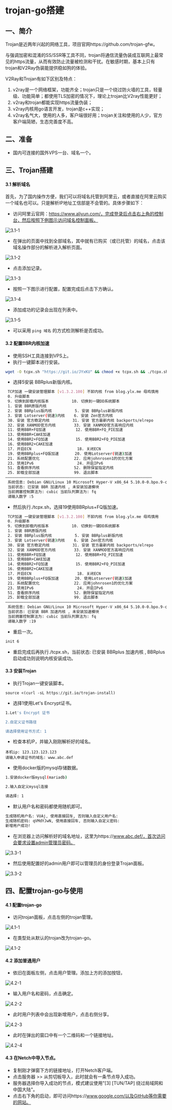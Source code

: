 # trojan-go搭建

## 一、简介

Trojan是近两年兴起的网络工具，项目官网https://github.com/trojan-gfw。

与强调加密和混淆的SS/SSR等工具不同，trojan将通信流量伪装成互联网上最常见的https流量，从而有效防止流量被检测和干扰。在敏感时期，基本上只有trojan和V2Ray伪装能提供稳如狗的体验。

V2Ray和Trojan有如下区别及特点：

1. v2ray是一个网络框架，功能齐全；trojan只是一个绕过防火墙的工具，轻量级、功能简单；都使用TLS加密的情况下，理论上trojan比V2ray性能更好；
2. v2ray和trojan都能实现https流量伪装；
3. v2ray内核用go语言开发，trojan是c++实现；
4. v2ray名气大，使用的人多，客户端很好用；trojan关注和使用的人少，官方客户端简陋，生态完善度不高。

## 二、准备

- 国内可连接的国外VPS一台、域名一个。

## 三、Trojan搭建

#### 3.1 解析域名

首先，为了国内操作方便，我们可以将域名托管到阿里云，或者直接在阿里云购买一个域名也可以。只是解析IP地址工信部是不会管的。具体步骤如下：

- 访问阿里云官网：https://www.aliyun.com/，完成登录后点击右上角的控制台，然后按照下例图示访问域名控制面板。

![3.1-1](./img/3.1-1.png)

- 在弹出的页面中找到全部域名，其中就有已购买（或已托管）的域名，点击该域名操作部分的解析进入解析页面。

![3.1-2](./img/3.1-2.png)

- 点击添加记录。

![3.1-3](./img/3.1-3.png)

- 按照一下图示进行配置，配置完成后点击下方确认。

![3.1-4](./img/3.1-4.png)

- 添加成功的记录会出现在列表中。

![3.1-5](./img/3.1-5.jpg)

- 可以采用 `ping 域名` 的方式检测解析是否成功。

#### 3.2 配置BBR内核加速

- 使用SSH工具连接到VPS上。
- 执行一键脚本进行安装。

```bash
wget -O tcpx.sh "https://git.io/JYxKU" && chmod +x tcpx.sh && ./tcpx.sh
```

- 选择5安装 BBRplus新版内核。

```bash
 TCP加速 一键安装管理脚本 [v1.3.2.100] 不卸内核 from blog.ylx.me 母鸡慎用
 0. 升级脚本
 9. 切换到卸载内核版本          10. 切换到一键DD系统脚本
 1. 安装 BBR原版内核
 2. 安装 BBRplus版内核          5. 安装 BBRplus新版内核
 3. 安装 Lotserver(锐速)内核    6. 安装 Zen官方内核
 30. 安装 官方稳定内核          31. 安装 官方最新内核 backports/elrepo
 32. 安装 XANMOD官方内核        33. 安装 XANMOD官方高响应内核
 11. 使用BBR+FQ加速             12. 使用BBR+FQ_PIE加速
 13. 使用BBR+CAKE加速
 14. 使用BBR2+FQ加速            15. 使用BBR2+FQ_PIE加速
 16. 使用BBR2+CAKE加速
 17. 开启ECN                    18. 关闭ECN
 19. 使用BBRplus+FQ版加速       20. 使用Lotserver(锐速)加速
 21. 系统配置优化               22. 应用johnrosen1的优化方案
 23. 禁用IPv6                   24. 开启IPv6
 51. 查看排序内核               52. 删除保留指定内核
 25. 卸载全部加速               99. 退出脚本
————————————————————————————————————————————————————————————————
 系统信息: Debian GNU/Linux 10 Microsoft Hyper-V x86_64 5.10.0-0.bpo.9-cloud-amd64
 当前状态: 已安装 BBR 加速内核 , 未安装加速模块
 当前拥塞控制算法为: cubic 当前队列算法为: fq
 请输入数字 :5
```

- 然后执行./tcpx.sh，选择19使用BBRplus+FQ版加速。

```bash
 TCP加速 一键安装管理脚本 [v1.3.2.100] 不卸内核 from blog.ylx.me 母鸡慎用
 0. 升级脚本
 9. 切换到卸载内核版本          10. 切换到一键DD系统脚本
 1. 安装 BBR原版内核
 2. 安装 BBRplus版内核          5. 安装 BBRplus新版内核
 3. 安装 Lotserver(锐速)内核    6. 安装 Zen官方内核
 30. 安装 官方稳定内核          31. 安装 官方最新内核 backports/elrepo
 32. 安装 XANMOD官方内核        33. 安装 XANMOD官方高响应内核
 11. 使用BBR+FQ加速             12. 使用BBR+FQ_PIE加速
 13. 使用BBR+CAKE加速
 14. 使用BBR2+FQ加速            15. 使用BBR2+FQ_PIE加速
 16. 使用BBR2+CAKE加速
 17. 开启ECN                    18. 关闭ECN
 19. 使用BBRplus+FQ版加速       20. 使用Lotserver(锐速)加速
 21. 系统配置优化               22. 应用johnrosen1的优化方案
 23. 禁用IPv6                   24. 开启IPv6
 51. 查看排序内核               52. 删除保留指定内核
 25. 卸载全部加速               99. 退出脚本
————————————————————————————————————————————————————————————————
 系统信息: Debian GNU/Linux 10 Microsoft Hyper-V x86_64 5.10.0-0.bpo.9-cloud-amd64
 当前状态: 已安装 BBR 加速内核 , 未安装加速模块
 当前拥塞控制算法为: cubic 当前队列算法为: fq
 请输入数字 :19
```

- 重启一次。

```bash
init 6
```

- 重启完成后再执行./tcpx.sh，当前状态: 已安装 BBRplus 加速内核 , BBRplus启动成功则说明内核安装成功。

#### 3.3 安装Trojan

- 执行Trojan一键安装脚本。

```shell
source <(curl -sL https://git.io/trojan-install)
```

- 选择1使用Let's Encrypt证书。

```bash
1.Let's Encrypt 证书

2.自定义证书路径

请选择使用证书方式: 1
```

- 检查本机IP，并输入刚刚解析好的域名。

```bas
本机ip: 123.123.123.123
请输入申请证书的域名: www.abc.def
```

- 使用docker版的mysql存储数据。

```bash
1.安装docker版mysql(mariadb)

2.输入自定义mysql连接

请选择: 1
```

- 默认用户名和密码都使用随机即可。

```bash
生成随机用户名: VUAj, 使用直接回车, 否则输入自定义用户名: 
生成随机密码: qVMdYJwN, 使用直接回车, 否则输入自定义密码: 
新增用户成功!
```

- 在浏览器上访问解析好的域名地址，这里为https://www.abc.def/，首次访问会要求设置admin管理员密码。

![3.3-1](./img/3.3-1.png)

- 然后使用配置好的admin用户即可以管理员的身份登录Trojan面板。

![3.3-2](./img/3.3-2.png)

## 四、配置trojan-go与使用

#### 4.1 配置trojan-go

- 访问trojan面板，点击左侧的trojan管理。

![4.1-1](./img/4.1-1.png)

- 在类型处从默认的trojan改为trojan-go。

![4.1-2](./img/4.1-2.png)

#### 4.2 添加普通用户

- 依旧在面板左侧，点击用户管理。添加上方的添加按钮，

![4.2-1](./img/4.2-1.jpg)

- 输入用户名和密码，点击确定。

![4.2-2](./img/4.2-2.jpg)

- 此时用户列表中会出现新增用户，点击右侧分享。

![4.2-3](./img/4.2-3.png)

- 此时在弹出的窗口中有一个二维码和一个链接地址。

![4.2-4](./img/4.2-4.png)

#### 4.3 在Netch中导入节点。

- 复制刚才弹窗下方的链接地址，打开Netch客户端。
- 点击服务器 >> 从剪切板导入，此时就会有一条节点导入成功。
- 服务器选择你导入成功的节点，模式建议使用"\[3] [TUN/TAP] 绕过局域网和中国大陆"。
- 点击右下角的启动，即可访问https://www.google.com/以及GitHub等你需要的网站。


